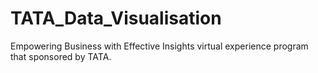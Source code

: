 # TATA_Data_Visualisation
Empowering Business with Effective Insights virtual experience program that sponsored by TATA.
